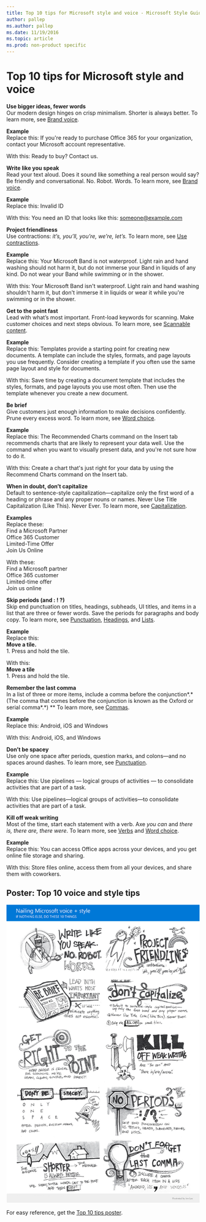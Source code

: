 ```yaml
---
title: Top 10 tips for Microsoft style and voice - Microsoft Style Guide
author: pallep
ms.author: pallep
ms.date: 11/19/2016
ms.topic: article
ms.prod: non-product specific
---
```


# Top 10 tips for Microsoft style and voice

**Use bigger ideas, fewer words**<br />Our modern design hinges on crisp minimalism. Shorter is always better. To learn more, see [Brand voice](/style-guide/brand-voice-above-all-simple-human).

**Example**<br />Replace this: If you're ready to purchase Office 365 for your organization, contact your Microsoft account representative.

With this: Ready to buy? Contact us.

**Write like you speak**<br />Read your text aloud. Does it sound like something a real person would
say? Be friendly and conversational. No. Robot. Words. To
learn more, see [Brand voice](/style-guide/brand-voice-above-all-simple-human).

**Example**<br />Replace this: Invalid ID

With this: You need an ID that looks like this: <someone@example.com>

**Project friendliness**<br />Use contractions: *it’s, you’ll, you’re, we’re, let’s.* To learn more, see [Use contractions](/style-guide/word-choice/use-contractions).

**Example**<br />Replace this: Your Microsoft Band is not waterproof. Light rain and hand washing should
not harm it, but do not immerse your Band in liquids of any kind. Do not
wear your Band while swimming or in the shower. 

With this: Your
Microsoft Band isn't waterproof. Light rain and hand washing shouldn't
harm it, but don't immerse it in liquids or wear it while you're
swimming or in the shower.

**Get to the point fast**<br />Lead
with what’s most important. Front-load keywords for scanning. Make
customer choices and next steps obvious. To learn more, see [Scannable content](/style-guide/scannable-content/).

**Example**<br />Replace this: Templates
provide a starting point for creating new documents. A template can
include the styles, formats, and page layouts you use frequently.
Consider creating a template if you often use the same page layout and
style for documents.

With this: Save
time by creating a document template that includes the styles, formats,
and page layouts you use most often. Then use the template whenever you
create a new document.

**Be brief**<br />Give customers just enough information to make decisions confidently. Prune every excess word. To learn more, see [Word choice](/style-guide/word-choice/).

**Example**<br />Replace this:
The Recommended Charts command on the Insert tab recommends charts that
are likely to represent your data well. Use the command when you want
to visually present data, and you're not sure how to do it. 

With this: Create a chart that's just right for your data by using the Recommend Charts command on the Insert tab.

**When in doubt, don’t capitalize**<br />Default
to sentence-style capitalization—capitalize only the first word of
a heading or phrase and any proper nouns or names. Never Use Title
Capitalization (Like This). Never Ever. To learn more, see [Capitalization](/style-guide/capitalization).

**Examples**<br />Replace these: <br />Find a Microsoft Partner<br />Office 365 Customer<br />Limited-Time Offer<br />Join Us Online

With these:<br />Find a Microsoft partner<br />Office 365 customer<br />Limited-time offer<br />Join us online

**Skip periods (and : \! ?)**<br />Skip
end punctuation on titles, headings, subheads, UI titles, and
items in a list that are three or fewer words. Save the periods for
paragraphs and body copy. To learn more, see [Punctuation](/style-guide/punctuation/), [Headings](/style-guide/scannable-content/headings), and [Lists](/style-guide/scannable-content/lists). 

**Example**<br />Replace this:<br />**Move a tile.**<br />1\. Press and hold the tile.

With this:<br />**Move a tile**<br />1\. Press and hold the tile.

**Remember the last comma**<br />In a list of three or more items, include a comma before the conjunction*.* (The comma that comes before the conjunction is known as the Oxford or serial comma*.*) ** To learn more, see [Commas](/style-guide/punctuation/commas). 

**Example**<br />Replace this: Android, iOS and Windows

With this: Android, iOS, and Windows

**Don’t be spacey**<br />Use only one space after periods, question marks, and colons—and no spaces around dashes. To learn more, see [Punctuation](/style-guide/punctuation/).

**Example**<br />Replace this: Use pipelines — logical groups of activities — to consolidate activities that are part of a task.

With this: Use pipelines—logical groups of activities—to consolidate activities that are part of a task.

**Kill off weak writing**<br />Most of the time, start each statement with a verb. Axe *you can* and *there is, there are, there were*. To learn more, see [Verbs](/style-guide/grammar/verbs) and [Word choice](/style-guide/word-choice/).

**Example**<br />Replace this: You can access Office apps across your devices, and you get online file storage and sharing.

With this: Store files online, access them from all your devices, and share them with coworkers.

## Poster: Top 10 voice and style tips

![](media/top-10-tips-style-voice/911998365.png)

For easy reference, get the [Top 10 tips poster](https://worldready.blob.core.windows.net/document/getting-voice-right_010417.pdf "Printable top 10 tips poster").
